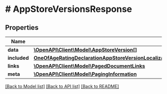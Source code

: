 # # AppStoreVersionsResponse

## Properties

Name | Type | Description | Notes
------------ | ------------- | ------------- | -------------
**data** | [**\OpenAPI\Client\Model\AppStoreVersion[]**](AppStoreVersion.md) |  | 
**included** | [**OneOfAgeRatingDeclarationAppStoreVersionLocalizationBuildAppStoreVersionPhasedReleaseRoutingAppCoverageAppStoreReviewDetailAppStoreVersionSubmissionIdfaDeclaration[]**](OneOfAgeRatingDeclarationAppStoreVersionLocalizationBuildAppStoreVersionPhasedReleaseRoutingAppCoverageAppStoreReviewDetailAppStoreVersionSubmissionIdfaDeclaration.md) |  | [optional] 
**links** | [**\OpenAPI\Client\Model\PagedDocumentLinks**](PagedDocumentLinks.md) |  | 
**meta** | [**\OpenAPI\Client\Model\PagingInformation**](PagingInformation.md) |  | [optional] 

[[Back to Model list]](../../README.md#documentation-for-models) [[Back to API list]](../../README.md#documentation-for-api-endpoints) [[Back to README]](../../README.md)


